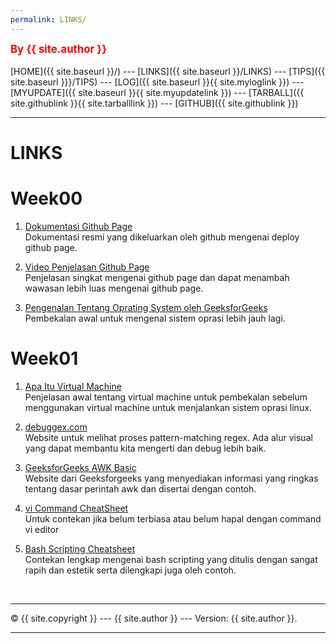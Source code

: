 ```yaml
---
permalink: LINKS/
---
```

<span style="color:red; font-weight:bold; font-size:larger;">By {{ site.author }}</span>
<br><br>
[HOME]({{ site.baseurl }}/) ---
[LINKS]({{ site.baseurl }}/LINKS) ---
[TIPS]({{ site.baseurl }}}/TIPS) ---
[LOG]({{ site.baseurl }}{{ site.myloglink }}) ---
[MYUPDATE]({{ site.baseurl }}{{ site.myupdatelink }}) ---
[TARBALL]({{ site.githublink }}{{ site.tarballlink }}) ---
[GITHUB]({{ site.githublink }})
<br>
<hr>

# LINKS

# Week00

1. [Dokumentasi Github Page](https://docs.github.com/en/pages/quickstart/)<br>
Dokumentasi resmi yang dikeluarkan oleh github mengenai deploy github page.

2. [Video Penjelasan Github Page](https://www.youtube.com/watch?v=rgDDWhQe-ow)<br>
Penjelasan singkat mengenai github page dan dapat menambah wawasan lebih luas mengenai github page.

3. [Pengenalan Tentang Oprating System oleh GeeksforGeeks](https://www.geeksforgeeks.org/introduction-of-operating-system-set-1)<br>
Pembekalan awal untuk mengenal sistem oprasi lebih jauh lagi.


# Week01

1. [Apa Itu Virtual Machine](https://www.vmware.com/topics/glossary/content/virtual-machine.html)<br>
Penjelasan awal tentang virtual machine untuk pembekalan sebelum menggunakan virtual machine untuk menjalankan sistem oprasi linux.

2. [debuggex.com](https://www.debuggex.com)<br>
Website untuk melihat proses pattern-matching regex. Ada alur visual yang dapat membantu kita mengerti dan debug lebih baik.

3. [GeeksforGeeks AWK Basic](https://www.geeksforgeeks.org/awk-command-unixlinux-examples/)<br>
Website dari Geeksforgeeks yang menyediakan informasi yang ringkas tentang dasar perintah awk dan disertai dengan contoh.

4. [vi Command CheatSheet](https://www.guru99.com/the-vi-editor.html)<br>
Untuk contekan jika belum terbiasa atau belum hapal dengan command vi editor

5. [Bash Scripting Cheatsheet](https://devhints.io/bash)<br>
Contekan lengkap mengenai bash scripting yang ditulis dengan sangat rapih dan estetik serta dilengkapi juga oleh contoh.

<br>
<hr>
&copy; {{ site.copyright }} --- {{ site.author }} --- Version: {{ site.author }}.
<hr>
<br>
